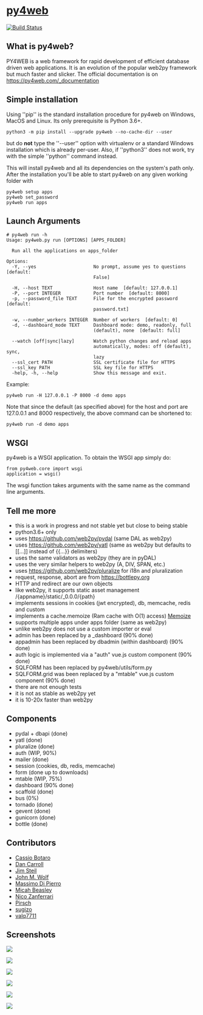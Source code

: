 # [py4web](http://py4web.com)

[![Build Status](https://img.shields.io/travis/web2py/py4web/master.svg?style=flat-square&label=Travis-CI)](https://travis-ci.org/web2py/py4web)

## What is py4web?
PY4WEB is a web framework for rapid development of efficient database driven web applications. It is an evolution of the popular web2py framework but much faster and slicker. The official documentation is on https://py4web.com/_documentation

## Simple installation

Using ''pip'' is the standard installation procedure for py4web on Windows, MacOS and Linux. Its only prerequisite is Python 3.6+.

```
python3 -m pip install --upgrade py4web --no-cache-dir --user
```

but do **not** type the ''--user'' option with virtualenv or a standard Windows installation which is already per-user.
Also, if ''python3'' does not work, try with the simple ''python'' command instead.


This will install py4web and all its dependencies on the system's path only. After the installation you'll be able to start py4web on any given working folder with

```
py4web setup apps
py4web set_password
py4web run apps
```

## Launch Arguments

```
# py4web run -h
Usage: py4web.py run [OPTIONS] [APPS_FOLDER]

  Run all the applications on apps_folder

Options:
  -Y, --yes                     No prompt, assume yes to questions  [default:
                                False]

  -H, --host TEXT               Host name  [default: 127.0.0.1]
  -P, --port INTEGER            Port number  [default: 8000]
  -p, --password_file TEXT      File for the encrypted password  [default:
                                password.txt]

  -w, --number_workers INTEGER  Number of workers  [default: 0]
  -d, --dashboard_mode TEXT     Dashboard mode: demo, readonly, full
                                (default), none  [default: full]

  --watch [off|sync|lazy]       Watch python changes and reload apps
                                automatically, modes: off (default), sync,
                                lazy
  --ssl_cert PATH               SSL certificate file for HTTPS
  --ssl_key PATH                SSL key file for HTTPS
  -help, -h, --help             Show this message and exit.

```

Example:


```
py4web run -H 127.0.0.1 -P 8000 -d demo apps
```

Note that since the default (as specified above) for the host and port are 127.0.0.1 and 8000 respectively, the above command can be shortened to:

```
py4web run -d demo apps
```

## WSGI

py4web is a WSGI application. To obtain the WSGI app simply do:

```
from py4web.core import wsgi
application = wsgi()
```

The wsgi function takes arguments with the same name as the command line arguments.

## Tell me more

- this is a work in progress and not stable yet but close to being stable
- python3.6+ only
- uses https://github.com/web2py/pydal (same DAL as web2py)
- uses https://github.com/web2py/yatl (same as web2py but defaults to [[...]] instead of {{...}} delimiters)
- uses the same validators as web2py (they are in pyDAL)
- uses the very similar helpers to web2py (A, DIV, SPAN, etc.)
- uses https://github.com/web2py/pluralize for i18n and pluralization
- request, response, abort are from https://bottlepy.org
- HTTP and redirect are our own objects
- like web2py, it supports static asset management /{appname}/static/_0.0.0/{path}
- implements sessions in cookies (jwt encrypted), db, memcache, redis and custom
- implements a cache.memoize (Ram cache with O(1) access) [Memoize](https://dbader.org/blog/python-memoization)
- supports multiple apps under apps folder (same as web2py)
- unlike web2py does not use a custom importer or eval
- admin has been replaced by a _dashboard (90% done)
- appadmin has been replaced by dbadmin (within dashboard) (90% done)
- auth logic is implemented via a "auth" vue.js custom component (90% done)
- SQLFORM has been replaced by py4web/utils/form.py
- SQLFORM.grid was been replaced by a "mtable" vue.js custom component (90% done)
- there are not enough tests
- it is not as stable as web2py yet
- it is 10-20x faster than web2py

## Components

- pydal + dbapi (done)
- yatl (done)
- pluralize (done)
- auth (WIP, 90%)
- mailer (done)
- session (cookies, db, redis, memcache)
- form (done up to downloads)
- mtable (WIP, 75%)
- dashboard (90% done)
- scaffold (done)
- bus (0%)
- tornado (done)
- gevent (done)
- gunicorn (done)
- bottle (done)


## Contributors

- [Cassio Botaro](https://github.com/cassiobotaro)
- [Dan Carroll](https://github.com/dan-carroll)
- [Jim Steil](https://github.com/jpsteil)
- [John M. Wolf](https://github.com/jmwolff3)
- [Massimo Di Pierro](https://github.com/mdipierro)
- [Micah Beasley](https://github.com/MBfromOK)
- [Nico Zanferrari](https://github.com/nicozanf)
- [Pirsch](https://github.com/Pirsch)
- [sugizo](https://github.com/sugizo)
- [valq7711](https://github.com/valq7711)

## Screenshots

![](https://raw.githubusercontent.com/web2py/py4web/master/apps/_documentation/static/screenshots/dashboard_login.png)

![](https://raw.githubusercontent.com/web2py/py4web/master/apps/_documentation/static/screenshots/dashboard_main.png)

![](https://raw.githubusercontent.com/web2py/py4web/master/apps/_documentation/static/screenshots/dashboard_edit.png)

![](https://raw.githubusercontent.com/web2py/py4web/master/apps/_documentation/static/screenshots/dashboard_restapi.png)

![](https://raw.githubusercontent.com/web2py/py4web/master/apps/_documentation/static/screenshots/dashboard_error.png)

![](https://raw.githubusercontent.com/web2py/py4web/master/apps/_documentation/static/screenshots/dashboard_ticket.png)
